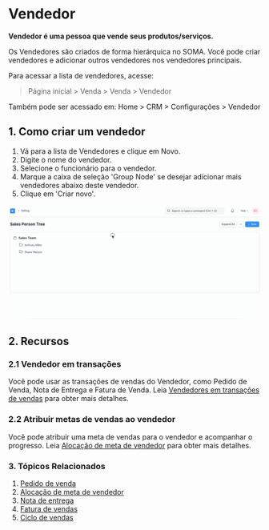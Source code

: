 # Vendedor


**Vendedor é uma pessoa que vende seus produtos/serviços.**


Os Vendedores são criados de forma hierárquica no SOMA. Você pode criar vendedores e adicionar outros vendedores nos vendedores principais.


Para acessar a lista de vendedores, acesse:



> 
> Página inicial > Venda > Venda > Vendedor
> 
> 
> 


Também pode ser acessado em:
Home > CRM > Configurações > Vendedor


## 1. Como criar um vendedor


1. Vá para a lista de Vendedores e clique em Novo.
2. Digite o nome do vendedor.
3. Selecione o funcionário para o vendedor.
4. Marque a caixa de seleção 'Group Node' se desejar adicionar mais vendedores abaixo deste vendedor.
5. Clique em 'Criar novo'.


![Sales Person Tree](/files/sales-person-tree.gif)


## 2. Recursos


### 2.1 Vendedor em transações


Você pode usar as transações de vendas do Vendedor, como Pedido de Venda, Nota de Entrega e Fatura de Venda.
Leia [Vendedores em transações de vendas](/docs/pt/selling/articles/sales-persons-in-the-sales-transactions) para obter mais detalhes.


### 2.2 Atribuir metas de vendas ao vendedor


Você pode atribuir uma meta de vendas para o vendedor e acompanhar o progresso. Leia [Alocação de meta de vendedor](/docs/pt/selling/sales-person-target-allocation) para obter mais detalhes.


### 3. Tópicos Relacionados


1. [Pedido de venda](/docs/pt/selling/sales-order)
2. [Alocação de meta de vendedor](/docs/pt/selling/sales-person-target-allocation)
3. [Nota de entrega](/docs/pt/stock/delivery-note)
4. [Fatura de vendas](/docs/pt/accounts/sales-invoice)
5. [Ciclo de vendas](https://docs.erpnext.com/docs/v13/user/videos/learn/sales-cycle.html)
